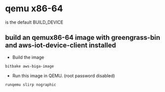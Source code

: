 # qemu x86-64

is the default BUILD_DEVICE

## build an qemux86-64 image with greengrass-bin and aws-iot-device-client installed

* Build the image 

```bash
bitbake aws-biga-image
```
* Run this image in QEMU. (root password disabled)
```bash
runqemu slirp nographic
```